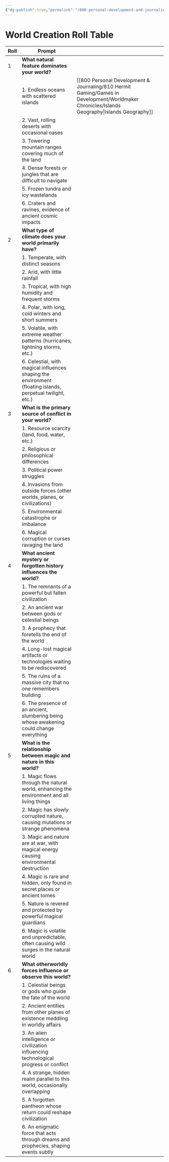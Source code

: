 ```yaml
---
{"dg-publish":true,"permalink":"/800-personal-development-and-journaling/810-hermit-gaming/games-in-development/worldmaker-chronicles/world-creation/"}
---
```


# World Creation Roll Table

| Roll | Prompt                                                                                                     |                       |
| ---- | ---------------------------------------------------------------------------------------------------------- | --------------------- |
| 1    | **What natural feature dominates your world?**                                                             |                       |
|      | 1. Endless oceans with scattered islands                                                                   | [[800 Personal Development & Journaling/810 Hermit Gaming/Games in Development/Worldmaker Chronicles/Islands Geography\|Islands Geography]] |
|      | 2. Vast, rolling deserts with occasional oases                                                             |                       |
|      | 3. Towering mountain ranges covering much of the land                                                      |                       |
|      | 4. Dense forests or jungles that are difficult to navigate                                                 |                       |
|      | 5. Frozen tundra and icy wastelands                                                                        |                       |
|      | 6. Craters and ravines, evidence of ancient cosmic impacts                                                 |                       |
| 2    | **What type of climate does your world primarily have?**                                                   |                       |
|      | 1. Temperate, with distinct seasons                                                                        |                       |
|      | 2. Arid, with little rainfall                                                                              |                       |
|      | 3. Tropical, with high humidity and frequent storms                                                        |                       |
|      | 4. Polar, with long, cold winters and short summers                                                        |                       |
|      | 5. Volatile, with extreme weather patterns (hurricanes, lightning storms, etc.)                            |                       |
|      | 6. Celestial, with magical influences shaping the environment (floating islands, perpetual twilight, etc.) |                       |
| 3    | **What is the primary source of conflict in your world?**                                                  |                       |
|      | 1. Resource scarcity (land, food, water, etc.)                                                             |                       |
|      | 2. Religious or philosophical differences                                                                  |                       |
|      | 3. Political power struggles                                                                               |                       |
|      | 4. Invasions from outside forces (other worlds, planes, or civilizations)                                  |                       |
|      | 5. Environmental catastrophe or imbalance                                                                  |                       |
|      | 6. Magical corruption or curses ravaging the land                                                          |                       |
| 4    | **What ancient mystery or forgotten history influences the world?**                                        |                       |
|      | 1. The remnants of a powerful but fallen civilization                                                      |                       |
|      | 2. An ancient war between gods or celestial beings                                                         |                       |
|      | 3. A prophecy that foretells the end of the world                                                          |                       |
|      | 4. Long-lost magical artifacts or technologies waiting to be rediscovered                                  |                       |
|      | 5. The ruins of a massive city that no one remembers building                                              |                       |
|      | 6. The presence of an ancient, slumbering being whose awakening could change everything                    |                       |
| 5    | **What is the relationship between magic and nature in this world?**                                       |                       |
|      | 1. Magic flows through the natural world, enhancing the environment and all living things                  |                       |
|      | 2. Magic has slowly corrupted nature, causing mutations or strange phenomena                               |                       |
|      | 3. Magic and nature are at war, with magical energy causing environmental destruction                      |                       |
|      | 4. Magic is rare and hidden, only found in secret places or ancient tomes                                  |                       |
|      | 5. Nature is revered and protected by powerful magical guardians                                           |                       |
|      | 6. Magic is volatile and unpredictable, often causing wild surges in the natural world                     |                       |
| 6    | **What otherworldly forces influence or observe this world?**                                              |                       |
|      | 1. Celestial beings or gods who guide the fate of the world                                                |                       |
|      | 2. Ancient entities from other planes of existence meddling in worldly affairs                             |                       |
|      | 3. An alien intelligence or civilization influencing technological progress or conflict                    |                       |
|      | 4. A strange, hidden realm parallel to this world, occasionally overlapping                                |                       |
|      | 5. A forgotten pantheon whose return could reshape civilization                                            |                       |
|      | 6. An enigmatic force that acts through dreams and prophecies, shaping events subtly                       |                       |
